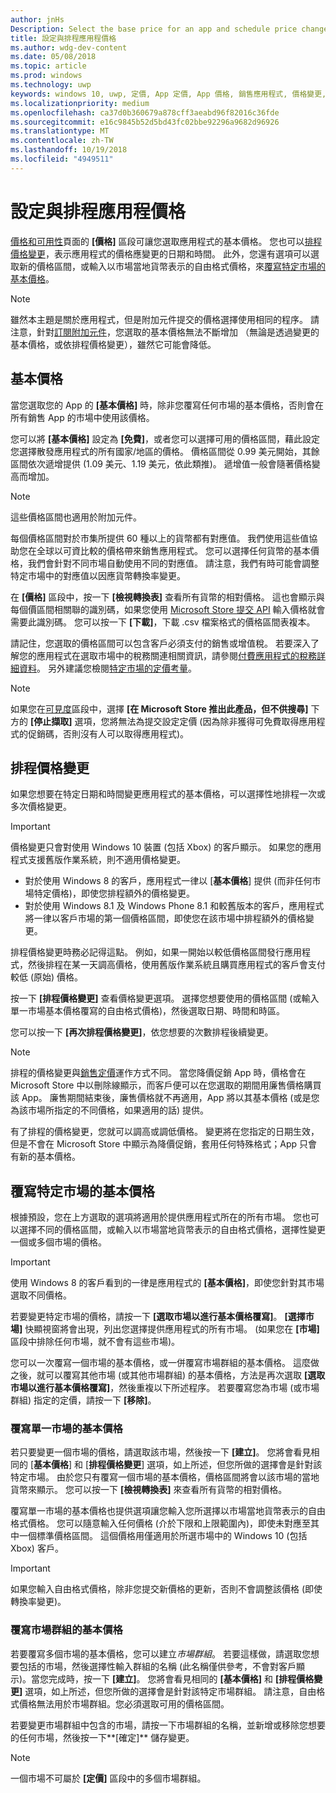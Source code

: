 ```yaml
---
author: jnHs
Description: Select the base price for an app and schedule price changes. You can also customize these options for specific markets.
title: 設定與排程應用程價格
ms.author: wdg-dev-content
ms.date: 05/08/2018
ms.topic: article
ms.prod: windows
ms.technology: uwp
keywords: windows 10, uwp, 定價, App 定價, App 價格, 銷售應用程式, 價格變更, 自訂價格, 價格, 定價, 成本, 覆寫基本價格, 自由格式價格, 自由格式
ms.localizationpriority: medium
ms.openlocfilehash: ca37d0b360679a878cff3aeabd96f82016c36fde
ms.sourcegitcommit: e16c9845b52d5bd43fc02bbe92296a9682d96926
ms.translationtype: MT
ms.contentlocale: zh-TW
ms.lasthandoff: 10/19/2018
ms.locfileid: "4949511"
---
```

# <a name="set-and-schedule-app-pricing"></a>設定與排程應用程價格

[價格和可用性](set-app-pricing-and-availability.md)頁面的 **\[價格\]** 區段可讓您選取應用程式的基本價格。 您也可以[排程價格變更](#schedule-price-changes)，表示應用程式的價格應變更的日期和時間。 此外，您還有選項可以選取新的價格區間，或輸入以市場當地貨幣表示的自由格式價格，來[覆寫特定市場的基本價格](#override-base-price-for-specific-markets)。

> [!NOTE]
> 雖然本主題是關於應用程式，但是附加元件提交的價格選擇使用相同的程序。 請注意，針對[訂閱附加元件](../monetize/enable-subscription-add-ons-for-your-app.md)，您選取的基本價格無法不斷增加 （無論是透過變更的基本價格，或依排程價格變更），雖然它可能會降低。

## <a name="base-price"></a>基本價格

當您選取您的 App 的 **\[基本價格\]** 時，除非您覆寫任何市場的基本價格，否則會在所有銷售 App 的市場中使用該價格。

您可以將 **\[基本價格\]** 設定為 **\[免費\]**，或者您可以選擇可用的價格區間，藉此設定您選擇散發應用程式的所有國家/地區的價格。 價格區間從 0.99 美元開始，其餘區間依次遞增提供 (1.09 美元、1.19 美元，依此類推)。 遞增值一般會隨著價格變高而增加。 

> [!NOTE]
> 這些價格區間也適用於附加元件。 

每個價格區間對於市集所提供 60 種以上的貨幣都有對應值。 我們使用這些值協助您在全球以可資比較的價格帶來銷售應用程式。 您可以選擇任何貨幣的基本價格，我們會針對不同市場自動使用不同的對應值。 請注意，我們有時可能會調整特定市場中的對應值以因應貨幣轉換率變更。

在 **\[價格\]** 區段中，按一下 **\[檢視轉換表\]** 查看所有貨幣的相對價格。 這也會顯示與每個價區間相關聯的識別碼，如果您使用 [Microsoft Store 提交 API](../monetize/manage-app-submissions.md#price-tiers) 輸入價格就會需要此識別碼。 您可以按一下 **\[下載\]**，下載 .csv 檔案格式的價格區間表複本。

請記住，您選取的價格區間可以包含客戶必須支付的銷售或增值稅。 若要深入了解您的應用程式在選取市場中的稅務關連相關資訊，請參閱[付費應用程式的稅務詳細資料](tax-details-for-paid-apps.md)。 另外建議您檢閱[特定市場的定價考量](define-pricing-and-market-selection.md#price-considerations-for-specific-markets)。

> [!NOTE]
> 如果您在[可見度](choose-visibility-options.md#discoverability)區段中，選擇 **\[在 Microsoft Store 推出此產品，但不供搜尋\]** 下方的 **\[停止擷取\]** 選項，您將無法為提交設定定價 (因為除非獲得可免費取得應用程式的促銷碼，否則沒有人可以取得應用程式)。

## <a name="schedule-price-changes"></a>排程價格變更

如果您想要在特定日期和時間變更應用程式的基本價格，可以選擇性地排程一次或多次價格變更。 

> [!IMPORTANT]
> 價格變更只會對使用 Windows 10 裝置 (包括 Xbox) 的客戶顯示。 如果您的應用程式支援舊版作業系統，則不適用價格變更。 
>
> - 對於使用 Windows 8 的客戶，應用程式一律以 [**基本價格**] 提供 (而非任何市場特定價格)，即使您排程額外的價格變更。 
> - 對於使用 Windows 8.1 及 Windows Phone 8.1 和較舊版本的客戶，應用程式將一律以客戶市場的第一個價格區間，即使您在該市場中排程額外的價格變更。
> 
> 排程價格變更時務必記得這點。 例如，如果一開始以較低價格區間發行應用程式，然後排程在某一天調高價格，使用舊版作業系統且購買應用程式的客戶會支付較低 (原始) 價格。

按一下 **\[排程價格變更\]** 查看價格變更選項。 選擇您想要使用的價格區間 (或輸入單一市場基本價格覆寫的自由格式價格)，然後選取日期、時間和時區。

您可以按一下 **\[再次排程價格變更\]**，依您想要的次數排程後續變更。

> [!NOTE]
> 排程的價格變更與[銷售定價](put-apps-and-add-ons-on-sale.md)運作方式不同。 當您降價促銷 App 時，價格會在 Microsoft Store 中以刪除線顯示，而客戶便可以在您選取的期間用廉售價格購買該 App。 廉售期間結束後，廉售價格就不再適用，App 將以其基本價格 (或是您為該市場所指定的不同價格，如果適用的話) 提供。
>
> 有了排程的價格變更，您就可以調高或調低價格。 變更將在您指定的日期生效，但是不會在 Microsoft Store 中顯示為降價促銷，套用任何特殊格式；App 只會有新的基本價格。 


## <a name="override-base-price-for-specific-markets"></a>覆寫特定市場的基本價格

根據預設，您在上方選取的選項將適用於提供應用程式所在的所有市場。 您也可以選擇不同的價格區間，或輸入以市場當地貨幣表示的自由格式價格，選擇性變更一個或多個市場的價格。

> [!IMPORTANT]
> 使用 Windows 8 的客戶看到的一律是應用程式的 **\[基本價格\]**，即使您針對其市場選取不同價格。

若要變更特定市場的價格，請按一下 **\[選取市場以進行基本價格覆寫\]**。 **\[選擇市場\]** 快顯視窗將會出現，列出您選擇提供應用程式的所有市場。 (如果您在 **\[市場\]** 區段中排除任何市場，就不會有這些市場)。 

您可以一次覆寫一個市場的基本價格，或一併覆寫市場群組的基本價格。 這麼做之後，就可以覆寫其他市場 (或其他市場群組) 的基本價格，方法是再次選取 **\[選取市場以進行基本價格覆寫\]**，然後重複以下所述程序。 若要覆寫您為市場 (或市場群組) 指定的定價，請按一下 **\[移除\]**。


### <a name="override-the-base-price-for-a-single-market"></a>覆寫單一市場的基本價格

若只要變更一個市場的價格，請選取該市場，然後按一下 **\[建立\]**。 您將會看見相同的 [**基本價格**] 和 [**排程價格變更**] 選項，如上所述，但您所做的選擇會是針對該特定市場。 由於您只有覆寫一個市場的基本價格，價格區間將會以該市場的當地貨幣來顯示。 您可以按一下 **\[檢視轉換表\]** 來查看所有貨幣的相對價格。 

覆寫單一市場的基本價格也提供選項讓您輸入您所選擇以市場當地貨幣表示的自由格式價格。 您可以隨意輸入任何價格 (介於下限和上限範圍內)，即使未對應至其中一個標準價格區間。 這個價格用僅適用於所選市場中的 Windows 10 (包括 Xbox) 客戶。 

> [!IMPORTANT]
> 如果您輸入自由格式價格，除非您提交新價格的更新，否則不會調整該價格 (即使轉換率變更)。 

### <a name="override-the-base-price-for-a-market-group"></a>覆寫市場群組的基本價格

若要覆寫多個市場的基本價格，您可以建立*市場群組*。 若要這樣做，請選取您想要包括的市場，然後選擇性輸入群組的名稱 (此名稱僅供參考，不會對客戶顯示)。當您完成時，按一下 **\[建立\]**。 您將會看見相同的 **\[基本價格\]** 和 **\[排程價格變更\]** 選項，如上所述，但您所做的選擇會是針對該特定市場群組。 請注意，自由格式價格無法用於市場群組。您必須選取可用的價格區間。

若要變更市場群組中包含的市場，請按一下市場群組的名稱，並新增或移除您想要的任何市場，然後按一下**\[確定\]** 儲存變更。 

> [!NOTE]
> 一個市場不可屬於 **\[定價\]** 區段中的多個市場群組。





